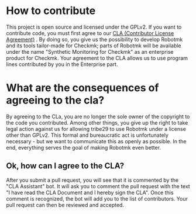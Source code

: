 # How to contribute

This project is open source and licensed under the GPLv2. If you want to contribute code, you must first agree to our [CLA (Contributor License Agreement)](./cla/cla.md) .
By doing so, you give us the possibility to develop Robotmk and its tools tailor-made for Checkmk; parts of Robotmk will be available under the name "Synthetic Monitoring for Checkmk" as an enterprise product for Checkmk. Your agreement to the CLA allows us to use program lines contributed by you in the Enterprise part.

# What are the consequences of agreeing to the cla?

By agreeing to the CLa, you are no longer the sole owner of the copyright to the code you contributed. Among other things, you give up the right to take legal action against us for allowing tribe29 to use Robotmk under a license other than GPLv2.
This formal and bureaucratic act is unfortunately necessary - but we want to communicate this as openly as possible. In the end, everything serves the goal of making Robotmk even better.

## Ok, how can I agree to the CLA?

After you submit a pull request, you will see that it is commented by the "CLA Assistant" bot. It will ask you to comment the pull request with the text "I have read the CLA Document and I hereby sign the CLA".
Once this comment is recognized, the bot will add you to the list of contributors. Your pull request can then be reviewed and accepted.
